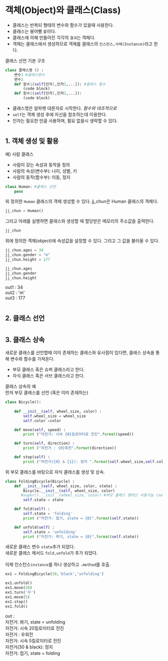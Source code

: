 # 객체(Object)와 클래스(Class)
+ 클래스는 반복되 형태의 변수와 함수가 있을때 사용한다.
+ 클래스는 붕어빵 `틀`이다.
+ 클래스에 의해 만들어진 각각의 `결과`는 객체다.
+ 객체는 클래스에서 생성하므로 객체를 클래스의 `인스턴스,사례(Instance)`라고 한다.

클래스 선언 기본 구조
```python
class 클래스명 () : 
    변수1 #클래스변수
    변수2
    def 함수1(self[인자1,인자2,...]): #클래스 함수
        (code block)
    def 함수2(self[인자1,인자2,...]):
        (code block)
```
+ 클래스명은 알파벳 대문자로 시작한다. _함수와 대조적으로_
+ `self`는 객체 생성 후에 자신을 참조하는데 이용한다.
+ 인자는 필요한 만큼 사용하며, 필요 없을시 생략할 수 있다.
#
## 1. 객체 생성 및 활용
예) 사람 클래스
+ 사람이 갖는 속성과 동작을 정의
+ 사람의 속성(변수부): 나이, 성별, 키
+ 사람의 동작(함수부): 이동, 정지

```python
class Human: #클래스 선언
    pass
```
위 정의한 `Human` 클래스의 객체 생성할 수 있다.
jj_chun은 Human 클래스의 객체다.
```python
jj_chun = Human()
```
그리고 아래를 실행하면 클래스와 생성할 때 할당받은 메모리의 주소값을 출력한다. 
```python
jj_chun
```

위에 정의한 객체(object)에 속성값을 설정할 수 있다. 그리고 그 값을 불러올 수 있다.
```python
jj_chun.ages = 34
jj_chun.gender = "m"
jj_chun.height = 177

jj_chun.ages 
jj_chun.gender
jj_chun.height
```
out1 : 34\
out2 : 'm'\
out3 : 177
#
## 2. 클래스 선언
#
## 3. 클래스 상속
새로운 클래스를 선언할때 이미 존재하는 클래스와 유사점이 있다면, 클래스 상속을 통해 변수와 함수를 가져온다.
+ 부모 클래스 혹은 슈퍼 클래스라고 한다.
+ 자식 클래스 혹은 서브 클래스라고 한다.

클래스 상속의 예\
먼저 부모 클래스를 선언 (혹은 이미 존재하는)
```python
class Bicycle():
 
    def __init__(self, wheel_size, color) :
        self.wheel_size = wheel_size
        self.color =color

    def move(self, speed) :
        print ("자전거: 시속 {0}킬로미터로 전진".format(speed))

    def turn(self, direction) :
        print ("자전거 : {0}회전".format(direction))

    def stop(self) :
        print ("자전거({0} & {1}): 정지 ".format(self.wheel_size,self.color))

```
위 부모 클래스를 바탕으로 자식 클래스를 생성 밎 상속.
```python
class FoldingBicycle(Bicycle) :
    def __init__(self, wheel_size, color, state) :
        Bicycle.__init__(self, wheel_size, color)
       #super().__init__(wheel_size, color) #부모 클래스 명대신 사용가능 (self)생략
        self.state = state

    def fold(self) :
        self.state = 'folding'
        print ("자전거: 접기, state = {0}".format(self.state))

    def unfold(self) :
        self.state = 'unfolding'
        print ("자전거: 펴기, state = {0}".format(self.state))
```
새로운 클래스 변수 `state`추가 되었다.\
새로운 클래스 메서드 `fold,unfold`가 추가 되었다.
<br><br>
이제 인스턴스`instance`를 하나 생상하고 `.method`를 호출.
```python
ex1 = FoldingBicycle(30,'black','unfolding')

ex1.unfold()
ex1.move(20)
ex1.turn('우')
ex1.move(5)
ex1.stop()
ex1.fold()
```
out :\
자전거: 펴기, state = unfolding\
자전거: 시속 20킬로미터로 전진\
자전거 : 우회전\
자전거: 시속 5킬로미터로 전진\
자전거(30 & black): 정지 \
자전거: 접기, state = folding
